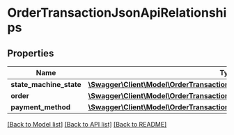 # OrderTransactionJsonApiRelationships

## Properties
Name | Type | Description | Notes
------------ | ------------- | ------------- | -------------
**state_machine_state** | [**\Swagger\Client\Model\OrderTransactionJsonApiRelationshipsStateMachineState**](OrderTransactionJsonApiRelationshipsStateMachineState.md) |  | [optional] 
**order** | [**\Swagger\Client\Model\OrderTransactionJsonApiRelationshipsOrder**](OrderTransactionJsonApiRelationshipsOrder.md) |  | [optional] 
**payment_method** | [**\Swagger\Client\Model\OrderTransactionJsonApiRelationshipsPaymentMethod**](OrderTransactionJsonApiRelationshipsPaymentMethod.md) |  | [optional] 

[[Back to Model list]](../../README.md#documentation-for-models) [[Back to API list]](../../README.md#documentation-for-api-endpoints) [[Back to README]](../../README.md)

